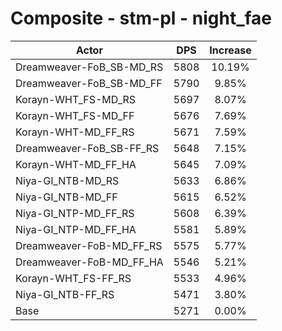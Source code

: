 # Composite - stm-pl - night_fae
| Actor | DPS | Increase |
|---|:---:|:---:|
|Dreamweaver-FoB_SB-MD_RS|5808|10.19%|
|Dreamweaver-FoB_SB-MD_FF|5790|9.85%|
|Korayn-WHT_FS-MD_RS|5697|8.07%|
|Korayn-WHT_FS-MD_FF|5676|7.69%|
|Korayn-WHT-MD_FF_RS|5671|7.59%|
|Dreamweaver-FoB_SB-FF_RS|5648|7.15%|
|Korayn-WHT-MD_FF_HA|5645|7.09%|
|Niya-GI_NTB-MD_RS|5633|6.86%|
|Niya-GI_NTB-MD_FF|5615|6.52%|
|Niya-GI_NTP-MD_FF_RS|5608|6.39%|
|Niya-GI_NTP-MD_FF_HA|5581|5.89%|
|Dreamweaver-FoB-MD_FF_RS|5575|5.77%|
|Dreamweaver-FoB-MD_FF_HA|5546|5.21%|
|Korayn-WHT_FS-FF_RS|5533|4.96%|
|Niya-GI_NTB-FF_RS|5471|3.80%|
|Base|5271|0.00%|
